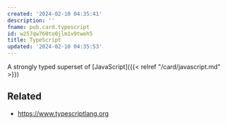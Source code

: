 ```yaml
---
created: '2024-02-10 04:35:41'
description: ''
fname: pub.card.typescript
id: w257qw760to0jlm1v9tweh5
title: TypeScript
updated: '2024-02-10 04:35:53'
---
```


A strongly typed superset of [JavaScript]({{< relref "/card/javascript.md" >}})

## Related

- <https://www.typescriptlang.org>